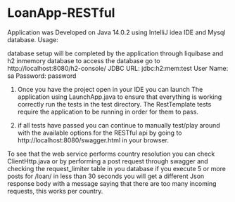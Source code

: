 # LoanApp-RESTful
Application was Developed on Java 14.0.2 using IntelliJ idea IDE and Mysql database.
Usage:

database setup will be completed by the application through liquibase and h2 inmemory database
to access the database go to http://localhost:8080/h2-console/ 
JDBC URL: jdbc:h2:mem:test
User Name: sa
Password: password

1. Once you have the project open in your IDE you can launch The application using LaunchApp.java to ensure 
that everything is working correctly run the tests in the test directory.
The RestTemplate tests require the application to be running in order for them to pass.

2. if all tests have passed you can continue to manually test/play around with the available options for 
the RESTful api by going to http://localhost:8080/swagger.html in your browser.

To see that the web service performs country resolution you can check ClientHttp.java 
or by performing a post request through swagger and checking the request_limiter table in you database
if you execute 5 or more posts for /loan/ in less than 30 seconds you will get a different Json response body
with a message saying that there are too many incoming requests, this works per country.

